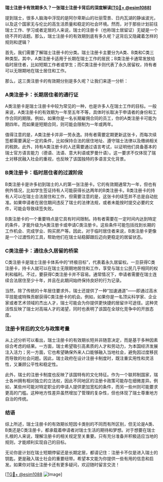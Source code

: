 **瑞士注册卡有效期多久？一张瑞士注册卡背后的深度解读[[TG💪+ @esim1088](https://t.me/s/esim1088)]**

提到瑞士，很多人脑海中浮现的是阿尔卑斯山的壮丽雪景、日内瓦湖的静谧波光，以及这个国家无与伦比的高生活质量和稳定的社会环境。然而，对于那些计划前往瑞士工作、学习或者定居的人来说，瑞士的注册卡（也称瑞士居留证）无疑是一个绕不开的话题。那么，瑞士注册卡的有效期到底有多久呢？这背后又隐藏着怎样的规则和逻辑？

首先，我们需要了解瑞士注册卡的分类。瑞士注册卡主要分为A类、B类和C类三种类型。其中，A类注册卡适用于长期在瑞士工作的居民；B类注册卡通常发放给临时居住者，比如短期工作者或学生；而C类注册卡则代表了永久居留权，持有者可以无限期地在瑞士居住和工作。

那么，这三类注册卡的有效期分别是多久呢？让我们来逐一分析：

### A类注册卡：长期居住者的通行证

A类注册卡是瑞士注册卡中较为常见的一种，也是许多人在瑞士工作的目标。一般来说，A类注册卡的有效期为一年至五年不等，具体时长取决于申请者的身份和工作合同的期限。例如，如果你是一名长期雇佣合同的员工，你的A类注册卡可能为期四年。而如果是短期合同，则可能会限制为一年或两年。

值得注意的是，A类注册卡并非一劳永逸。持有者需要定期更新这张卡，而每次续签都需要满足一定的条件，比如保持合法的居住地址、遵守瑞士法律以及缴纳相关的税款。此外，持有A类注册卡的人还需要通过语言考试，以证明他们具备基本的瑞士官方语言能力（德语、法语、意大利语或罗曼什语）。这一要求不仅体现了瑞士对移民融入社会的重视，也反映了该国独特的多语言文化背景。

### B类注册卡：临时居住者的过渡阶段

B类注册卡是许多初到瑞士的人的第一张注册卡。它的有效期通常为一年，但也有例外情况，比如学生签证持有人可能获得长达两年的B类注册卡。B类注册卡的持有人可以在瑞士合法居住和工作，但需要注意的是，这张卡的续签并不总是自动批准。如果申请者在居住期间违反了瑞士的法律法规，或者未能按时提交必要的文件，可能会导致续签失败。

B类注册卡的一个重要特点是它具有时间限制。持有者需要在一定时间内达到特定的条件，才能升级为A类注册卡或申请C类注册卡。这些条件可能包括找到长期的工作机会、完成学业、购买房产等。因此，对于临时居住者来说，B类注册卡更像是一个过渡性的工具，帮助他们在瑞士站稳脚跟后迈向更稳定的居留状态。

### C类注册卡：通往永久居留的桥梁

C类注册卡是瑞士注册卡体系中的“终极目标”，代表着永久居留权。一旦获得C类注册卡，持卡人就可以在瑞士无限期地居住和工作，享受与瑞士公民几乎相同的权利和福利。不过，要获得C类注册卡并不容易。通常情况下，申请者需要在瑞士连续合法居住至少十年，并且在此期间始终保持良好的行为记录。

当然，除了传统的十年居住要求外，瑞士还提供了一种“加速通道”——即通过高水平技能或特殊贡献获得C类注册卡的机会。例如，如果你是一名顶尖科学家、企业家或者艺术领域的杰出人才，瑞士可能会为你提供更快捷的居留许可途径。这种灵活性反映了瑞士对高端人才的渴望，同时也表明了该国在全球化竞争中的开放态度。

### 注册卡背后的文化与政策考量

从上述分析可以看出，瑞士注册卡的有效期长短并非随意决定，而是基于多种因素综合考虑的结果。一方面，瑞士希望吸引高素质的人才和劳动力，为本国经济发展注入活力；另一方面，它也希望确保外来人口能够融入当地社会，避免因过度移民而导致的社会问题。因此，瑞士政府在设计注册卡制度时，既注重实用性和灵活性，又兼顾公平性和稳定性。

此外，瑞士的注册卡制度也反映了该国特有的文化特征。作为一个联邦制国家，瑞士各州拥有相对独立的立法权，因此不同地区的注册卡政策可能存在细微差异。例如，某些州可能对特定职业的申请人提供更加宽松的条件，而另一些州则可能要求更高的门槛。这种地方性差异虽然增加了管理的复杂性，但也体现了瑞士尊重地方自治的传统。

### 结语

综上所述，瑞士注册卡的有效期长短因卡类别的不同而有所区别，但无论是A类、B类还是C类注册卡，都承载着申请者对瑞士生活的期待和梦想。对于想要在瑞士扎根的人来说，理解注册卡的相关规定至关重要。只有充分准备并积极适应当地的规则，才能顺利实现自己的目标。

无论你是计划在瑞士短期停留还是长期定居，都请记住：注册卡不仅是进入瑞士的钥匙，更是融入瑞士社会的重要纽带。希望本文能为你提供一些有用的信息和启发。如果你对瑞士注册卡还有更多疑问，欢迎随时留言交流！

[[TG💪+ @esim1088](https://t.me/s/esim1088) ![Image](https://i.postimg.cc/4NQfJmqS/Snipaste-2025-05-13-00-14-12.png)]